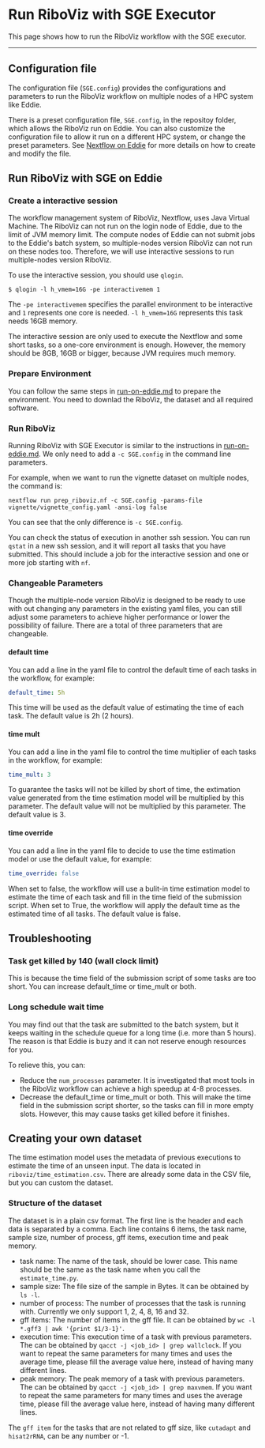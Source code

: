 # Run RiboViz with SGE Executor

This page shows how to run the RiboViz workflow with the SGE executor.

---

## Configuration file

The configuration file (`SGE.config`) provides the configurations and parameters to run the RiboViz workflow on multiple nodes of a HPC system like Eddie.

There is a preset configuration file, `SGE.config`, in the repositoy folder, which allows the RiboViz run on Eddie.
You can also customize the configuration file to allow it run on a different HPC system, or change the preset parameters.
See [Nextflow on Eddie](https://git.ecdf.ed.ac.uk/igmmbioinformatics/nextflow-eddie) for more details on how to create and modify the file.

## Run RiboViz with SGE on Eddie

### Create a interactive session
The workflow management system of RiboViz, Nextflow, uses Java Virtual Machine. The RiboViz can not run on the login node of Eddie, due to the limit of JVM memory limit. The compute nodes of Eddie can not submit jobs to the Eddie's batch system, so multiple-nodes version RiboViz can not run on these nodes too. Therefore, we will use interactive sessions to run multiple-nodes version RiboViz.

To use the interactive session, you should use `qlogin`.

```console
$ qlogin -l h_vmem=16G -pe interactivemem 1
```
The `-pe interactivemem` specifies the parallel environment to be interactive and `1` represents one core is needed.
`-l h_vmem=16G` represents this task needs 16GB memory.

The interactive session are only used to execute the Nextflow and some short tasks, so a one-core environment is enough. However, the memory should be 8GB, 16GB or bigger, because JVM requires much memory.

### Prepare Environment
You can follow the same steps in [run-on-eddie.md](./run-on-eddie.md) to prepare the environment.
You need to downlad the RiboViz, the dataset and all required software.

### Run RiboViz
Running RiboViz with SGE Executor is similar to the instructions in [run-on-eddie.md](./run-on-eddie.md). We only need to add a `-c SGE.config` in the command line parameters.

For example, when we want to run the vignette dataset on multiple nodes, the command is:
```console
nextflow run prep_riboviz.nf -c SGE.config -params-file vignette/vignette_config.yaml -ansi-log false
```
You can see that the only difference is `-c SGE.config`.

You can check the status of execution in another ssh session.
You can run `qstat` in a new ssh session, and it will report all tasks that you have submitted. This should include a job for the interactive session and one or more job starting with `nf`.

### Changeable Parameters
Though the multiple-node version RiboViz is designed to be ready to use with out changing any parameters in the existing yaml files, you can still adjust some parameters to achieve higher performance or lower the possibility of failure.
There are a total of three parameters that are changeable.

#### default time
You can add a line in the yaml file to control the default time of each tasks in the workflow, for example:
```yaml
default_time: 5h
```
This time will be used as the default value of estimating the time of each task. The default value is 2h (2 hours).

#### time mult
You can add a line in the yaml file to control the time multiplier of each tasks in the workflow, for example:
```yaml
time_mult: 3
```
To guarantee the tasks will not be killed by short of time, the extimation value generated from the time estimation model will be multiplied by this parameter. The default value will not be multiplied by this parameter. The default value is 3.

#### time override
You can add a line in the yaml file to decide to use the time estimation model or use the default value, for example:
```yaml
time_override: false
```
When set to false, the workflow will use a bulit-in time estimation model to estimate the time of each task and fill in the time field of the submission script.
When set to True, the workflow will apply the default time as the estimated time of all tasks.
The default value is false.

## Troubleshooting
### Task get killed by 140 (wall clock limit)
This is because the time field of the submission script of some tasks are too short. You can increase default_time or time_mult or both.

### Long schedule wait time
You may find out that the task are submitted to the batch system, but it keeps waiting in the schedule queue for a long time (i.e. more than 5 hours). The reason is that Eddie is buzy and it can not reserve enough resources for you.

To relieve this, you can:
* Reduce the `num_processes` parameter. It is investigated that most tools in the RiboViz workflow can achieve a high speedup at 4-8 processes.
* Decrease the default_time or time_mult or both. This will make the time field in the submission script shorter, so the tasks can fill in more empty slots. However, this may cause tasks get killed before it finishes.

## Creating your own dataset

The time estimation model uses the metadata of previous executions to estimate the time of an unseen input. The data is located in `riboviz/time_estimation.csv`. There are already some data in the CSV file, but you can custom the dataset.

### Structure of the dataset
The dataset is in a plain csv format. The first line is the header and each data is separated by a comma.
Each line contains 6 items, the task name, sample size, number of process, gff items, execution time and peak memory.

* task name: The name of the task, should be lower case. This name should be the same as the task name when you call the `estimate_time.py`.
* sample size: The file size of the sample in Bytes. It can be obtained by `ls -l`.
* number of process: The number of processes that the task is running with. Currently we only support 1, 2, 4, 8, 16 and 32.
* gff items: The number of items in the gff file. It can be obtained by `wc -l *.gff3 | awk '{print $1/3-1}'`.
* execution time: This execution time of a task with previous parameters. The can be obtained by `qacct -j <job_id> | grep wallclock`. If you want to repeat the same parameters for many times and uses the average time, please fill the average value here, instead of having many different lines.
* peak memory: The peak memory of a task with previous parameters. The can be obtained by `qacct -j <job_id> | grep maxvmem`. If you want to repeat the same parameters for many times and uses the average time, please fill the average value here, instead of having many different lines.

The `gff item` for the tasks that are not related to gff size, like `cutadapt` and `hisat2rRNA`, can be any number or -1.